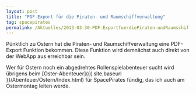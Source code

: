 ```yaml
---
layout: post
title: "PDF-Export für die Piraten- und Raumschiffverwaltung"
tag: spacepirates
permalink: /Aktuelles/2013-03-30-PDF-ExportfuerdiePiraten-undRaumschiffverwaltung
---
```



Pünktlich zu Ostern hat die Piraten- und Raumschiffverwaltung eine PDF-Export Funktion bekommen. Diese Funktion wird demnächst auch direkt von der WebApp aus erreichbar sein.

Wer für Ostern noch ein abgedrehtes Rollenspielabenteuer sucht wird übrigens beim [Oster-Abenteuer]({{ site.baseurl }}/Abenteuer/Ostern/Index.html) für SpacePirates fündig, das ich auch am Ostermontag leiten werde.



